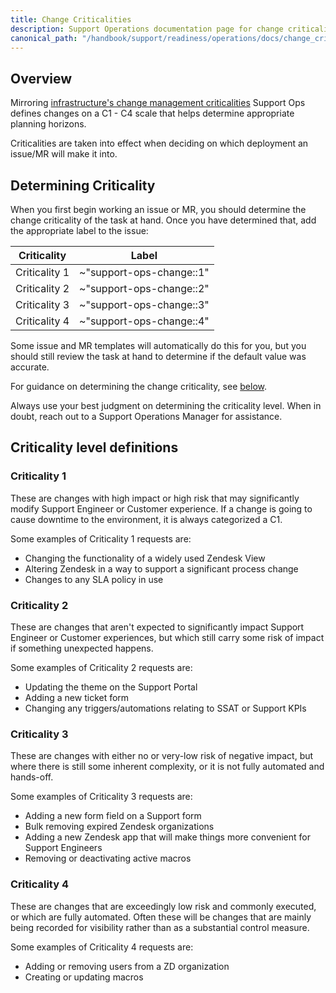 ```yaml
---
title: Change Criticalities
description: Support Operations documentation page for change criticalities
canonical_path: "/handbook/support/readiness/operations/docs/change_criticalities"
---
```


## Overview

Mirroring
[infrastructure's change management criticalities](/handbook/engineering/infrastructure/change-management/#change-criticalities)
Support Ops defines changes on a C1 - C4 scale that helps determine appropriate
planning horizons.

Criticalities are taken into effect when deciding on which deployment an
issue/MR will make it into.

## Determining Criticality

When you first begin working an issue or MR, you should determine the change
criticality of the task at hand. Once you have determined that, add the
appropriate label to the issue:

| Criticality   | Label                    |
|---------------|--------------------------|
| Criticality 1 | ~"support-ops-change::1" |
| Criticality 2 | ~"support-ops-change::2" |
| Criticality 3 | ~"support-ops-change::3" |
| Criticality 4 | ~"support-ops-change::4" |

Some issue and MR templates will automatically do this for you, but you should
still review the task at hand to determine if the default value was accurate.

For guidance on determining the change criticality, see
[below](#criticality-level-definitions).

Always use your best judgment on determining the criticality level. When in
doubt, reach out to a Support Operations Manager for assistance.

## Criticality level definitions

### Criticality 1

These are changes with high impact or high risk that may significantly modify
Support Engineer or Customer experience. If a change is going to cause downtime
to the environment, it is always categorized a C1.

Some examples of Criticality 1 requests are:

- Changing the functionality of a widely used Zendesk View
- Altering Zendesk in a way to support a significant process change
- Changes to any SLA policy in use

### Criticality 2

These are changes that aren't expected to significantly impact Support Engineer
or Customer experiences, but which still carry some risk of impact if something
unexpected happens.

Some examples of Criticality 2 requests are:

- Updating the theme on the Support Portal
- Adding a new ticket form
- Changing any triggers/automations relating to SSAT or Support KPIs

### Criticality 3

These are changes with either no or very-low risk of negative impact, but where
there is still some inherent complexity, or it is not fully automated and
hands-off.

Some examples of Criticality 3 requests are:

- Adding a new form field on a Support form
- Bulk removing expired Zendesk organizations
- Adding a new Zendesk app that will make things more convenient for Support
  Engineers
- Removing or deactivating active macros

### Criticality 4

These are changes that are exceedingly low risk and commonly executed, or which
are fully automated. Often these will be changes that are mainly being recorded
for visibility rather than as a substantial control measure.

Some examples of Criticality 4 requests are:

- Adding or removing users from a ZD organization
- Creating or updating macros
